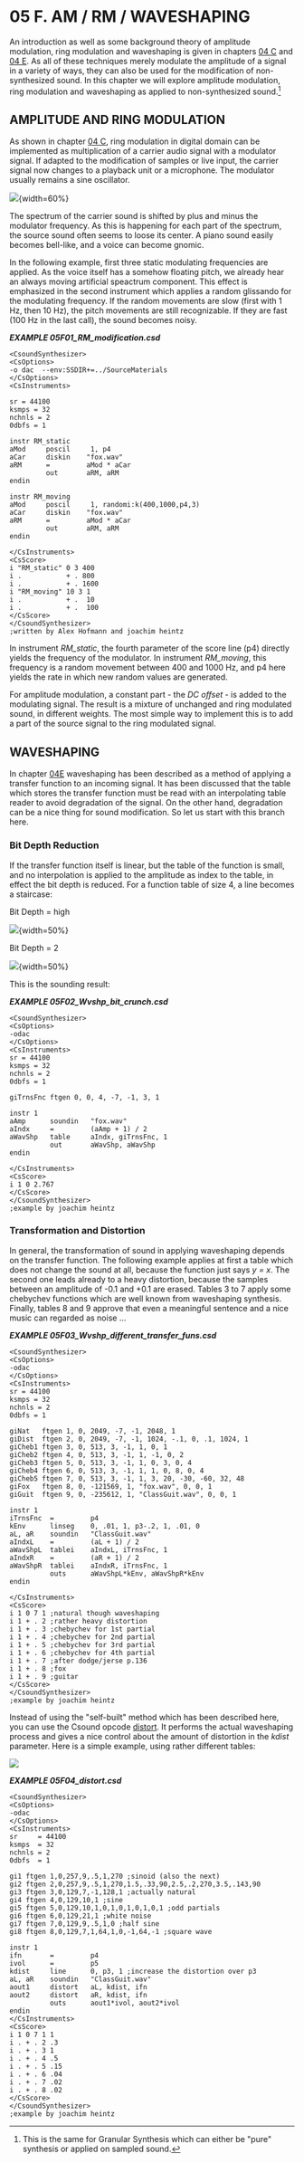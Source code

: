 05 F. AM / RM / WAVESHAPING
===========================

An introduction as well as some background theory of amplitude
modulation, ring modulation and waveshaping is given in chapters
[04 C](04-c-amplitude-and-ring-modulation.md) and
[04 E](04-e-waveshaping.md). As all of these techniques merely
modulate the amplitude of a signal in a variety of ways, they can also
be used for the modification of non-synthesized sound. In this chapter
we will explore amplitude modulation, ring modulation and waveshaping as
applied to non-synthesized sound.[^1]

[^1]: This is the same for Granular Synthesis which can either be
      "pure" synthesis or applied on sampled sound.



AMPLITUDE AND RING MODULATION
-----------------------------

As shown in chapter [04 C](04-c-amplitude-and-ring-modulation.md), ring modulation in digital domain can be implemented as multiplication of a carrier audio signal with a modulator signal. If adapted to the modification of samples or live input, the carrier signal now changes to a playback unit or a microphone. The modulator usually remains a sine oscillator.

![](../resources/images/05-f-RM.png){width=60%}

The spectrum of the carrier sound is shifted by plus and minus the modulator frequency. As this is happening for each part of the spectrum, the source sound often seems to loose its center. A piano sound easily becomes bell-like, and a voice can become gnomic.

In the following example, first three static modulating frequencies are applied. As the voice itself has a somehow floating pitch, we already hear an always moving artificial speactrum component. This effect is emphasized in the second instrument which applies a random glissando for the modulating frequency. If the random movements are slow (first with 1 Hz, then 10 Hz), the pitch movements are still recognizable. If they are fast (100 Hz in the last call), the sound becomes noisy.


   ***EXAMPLE 05F01_RM_modification.csd***

~~~Csound
<CsoundSynthesizer>
<CsOptions>
-o dac  --env:SSDIR+=../SourceMaterials
</CsOptions>
<CsInstruments>

sr = 44100
ksmps = 32
nchnls = 2
0dbfs = 1

instr RM_static
aMod     poscil     1, p4
aCar     diskin    "fox.wav"
aRM      =         aMod * aCar
         out       aRM, aRM
endin

instr RM_moving
aMod     poscil     1, randomi:k(400,1000,p4,3)
aCar     diskin    "fox.wav"
aRM      =         aMod * aCar
         out       aRM, aRM
endin

</CsInstruments>
<CsScore>
i "RM_static" 0 3 400
i .           + . 800
i .           + . 1600
i "RM_moving" 10 3 1
i .           + .  10
i .           + .  100
</CsScore>
</CsoundSynthesizer>
;written by Alex Hofmann and joachim heintz
~~~

In instrument *RM_static*, the fourth parameter of the score line (p4) directly yields the frequency of the modulator. In instrument *RM_moving*, this frequency is a random movement between 400 and 1000 Hz, and p4 here yields the rate in which new random values are generated.

For amplitude modulation, a constant part - the *DC offset* - is added to the modulating signal. The result is a mixture of unchanged and ring modulated sound, in different weights. The most simple way to implement this is to add a part of the source signal to the ring modulated signal.


WAVESHAPING
-----------

In chapter [04E](04-e-waveshaping.md) waveshaping has been described as a method of applying a transfer function to an incoming signal. It has been discussed that the table which stores the transfer function must be read with an interpolating table reader to avoid degradation of the signal. On the
other hand, degradation can be a nice thing for sound modification. So
let us start with this branch here.

### Bit Depth Reduction

If the transfer function itself is linear, but the table of the function
is small, and no interpolation is applied to the amplitude as index to
the table, in effect the bit depth is reduced. For a function table of
size 4, a line becomes a staircase:

Bit Depth = high

![](../resources/images/05-f-bit-depth-high.png){width=50%}

Bit Depth = 2

![](../resources/images/05-f-bit-depth-2.png){width=50%}

This is the sounding result:


   ***EXAMPLE 05F02_Wvshp_bit_crunch.csd***

~~~Csound
<CsoundSynthesizer>
<CsOptions>
-odac
</CsOptions>
<CsInstruments>
sr = 44100
ksmps = 32
nchnls = 2
0dbfs = 1

giTrnsFnc ftgen 0, 0, 4, -7, -1, 3, 1

instr 1
aAmp      soundin   "fox.wav"
aIndx     =         (aAmp + 1) / 2
aWavShp   table     aIndx, giTrnsFnc, 1
          out       aWavShp, aWavShp
endin

</CsInstruments>
<CsScore>
i 1 0 2.767
</CsScore>
</CsoundSynthesizer>
;example by joachim heintz
~~~


### Transformation and Distortion

In general, the transformation of sound in applying waveshaping depends
on the transfer function. The following example applies at first a table
which does not change the sound at all, because the function just says
*y = x*. The second one leads already to a heavy distortion, because the samples between an amplitude of -0.1 and +0.1 are erased.
Tables 3 to 7 apply some chebychev functions which are well known from
waveshaping synthesis. Finally, tables 8 and 9 approve that even a
meaningful sentence and a nice music can regarded as noise ...


   ***EXAMPLE 05F03_Wvshp_different_transfer_funs.csd***

~~~Csound
<CsoundSynthesizer>
<CsOptions>
-odac
</CsOptions>
<CsInstruments>
sr = 44100
ksmps = 32
nchnls = 2
0dbfs = 1

giNat   ftgen 1, 0, 2049, -7, -1, 2048, 1
giDist  ftgen 2, 0, 2049, -7, -1, 1024, -.1, 0, .1, 1024, 1
giCheb1 ftgen 3, 0, 513, 3, -1, 1, 0, 1
giCheb2 ftgen 4, 0, 513, 3, -1, 1, -1, 0, 2
giCheb3 ftgen 5, 0, 513, 3, -1, 1, 0, 3, 0, 4
giCheb4 ftgen 6, 0, 513, 3, -1, 1, 1, 0, 8, 0, 4
giCheb5 ftgen 7, 0, 513, 3, -1, 1, 3, 20, -30, -60, 32, 48
giFox   ftgen 8, 0, -121569, 1, "fox.wav", 0, 0, 1
giGuit  ftgen 9, 0, -235612, 1, "ClassGuit.wav", 0, 0, 1

instr 1
iTrnsFnc  =         p4
kEnv      linseg    0, .01, 1, p3-.2, 1, .01, 0
aL, aR    soundin   "ClassGuit.wav"
aIndxL    =         (aL + 1) / 2
aWavShpL  tablei    aIndxL, iTrnsFnc, 1
aIndxR    =         (aR + 1) / 2
aWavShpR  tablei    aIndxR, iTrnsFnc, 1
          outs      aWavShpL*kEnv, aWavShpR*kEnv
endin

</CsInstruments>
<CsScore>
i 1 0 7 1 ;natural though waveshaping
i 1 + . 2 ;rather heavy distortion
i 1 + . 3 ;chebychev for 1st partial
i 1 + . 4 ;chebychev for 2nd partial
i 1 + . 5 ;chebychev for 3rd partial
i 1 + . 6 ;chebychev for 4th partial
i 1 + . 7 ;after dodge/jerse p.136
i 1 + . 8 ;fox
i 1 + . 9 ;guitar
</CsScore>
</CsoundSynthesizer>
;example by joachim heintz
~~~


Instead of using the "self-built" method which has been described
here, you can use the Csound opcode
[distort](https://csound.com/docs/manual/distort.html). It performs
the actual waveshaping process and gives a nice control about the amount
of distortion in the *kdist* parameter. Here is a simple example, using rather different tables:

![](../resources/images/05-f-example-4.png)


   ***EXAMPLE 05F04_distort.csd***

~~~Csound
<CsoundSynthesizer>
<CsOptions>
-odac
</CsOptions>
<CsInstruments>
sr     = 44100
ksmps  = 32
nchnls = 2
0dbfs  = 1

gi1 ftgen 1,0,257,9,.5,1,270 ;sinoid (also the next)
gi2 ftgen 2,0,257,9,.5,1,270,1.5,.33,90,2.5,.2,270,3.5,.143,90
gi3 ftgen 3,0,129,7,-1,128,1 ;actually natural
gi4 ftgen 4,0,129,10,1 ;sine
gi5 ftgen 5,0,129,10,1,0,1,0,1,0,1,0,1 ;odd partials
gi6 ftgen 6,0,129,21,1 ;white noise
gi7 ftgen 7,0,129,9,.5,1,0 ;half sine
gi8 ftgen 8,0,129,7,1,64,1,0,-1,64,-1 ;square wave

instr 1
ifn       =         p4
ivol      =         p5
kdist     line      0, p3, 1 ;increase the distortion over p3
aL, aR    soundin   "ClassGuit.wav"
aout1     distort   aL, kdist, ifn
aout2     distort   aR, kdist, ifn
          outs      aout1*ivol, aout2*ivol
endin
</CsInstruments>
<CsScore>
i 1 0 7 1 1
i . + . 2 .3
i . + . 3 1
i . + . 4 .5
i . + . 5 .15
i . + . 6 .04
i . + . 7 .02
i . + . 8 .02
</CsScore>
</CsoundSynthesizer>
;example by joachim heintz
~~~
